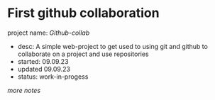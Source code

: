 # First github collaboration

project name:   *Github-collab*
- desc:         A simple web-project to get used to using git and github
                to collaborate on a project and use repositories
- started:      09.09.23
- updated       09.09.23
- status:       work-in-progess

*more notes*

<end>